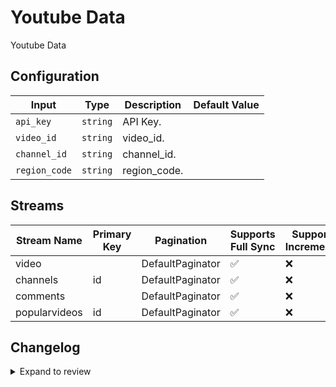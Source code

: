 # Youtube Data
Youtube Data

## Configuration

| Input | Type | Description | Default Value |
|-------|------|-------------|---------------|
| `api_key` | `string` | API Key.  |  |
| `video_id` | `string` | video_id.  |  |
| `channel_id` | `string` | channel_id.  |  |
| `region_code` | `string` | region_code.  |  |

## Streams
| Stream Name | Primary Key | Pagination | Supports Full Sync | Supports Incremental |
|-------------|-------------|------------|---------------------|----------------------|
| video |  | DefaultPaginator | ✅ |  ❌  |
| channels | id | DefaultPaginator | ✅ |  ❌  |
| comments |  | DefaultPaginator | ✅ |  ❌  |
| popularvideos | id | DefaultPaginator | ✅ |  ❌  |

## Changelog

<details>
  <summary>Expand to review</summary>

| Version          | Date              | Pull Request | Subject        |
|------------------|-------------------|--------------|----------------|
| 0.0.1 | 2024-11-08 | | Initial release by [@bala-ceg](https://github.com/bala-ceg) via Connector Builder |

</details>
